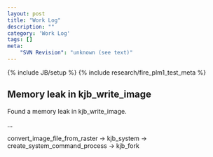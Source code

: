 ```yaml
---
layout: post
title: "Work Log"
description: ""
category: 'Work Log'
tags: []
meta: 
    "SVN Revision": "unknown (see text)"
---
```

{% include JB/setup %}
{% include research/fire_plm1_test_meta %}

Memory leak in kjb_write_image
----------------------------
Found a memory leak in kjb_write_image.

...

convert_image_file_from_raster
-> kjb_system
-> create_system_command_process
-> kjb_fork
